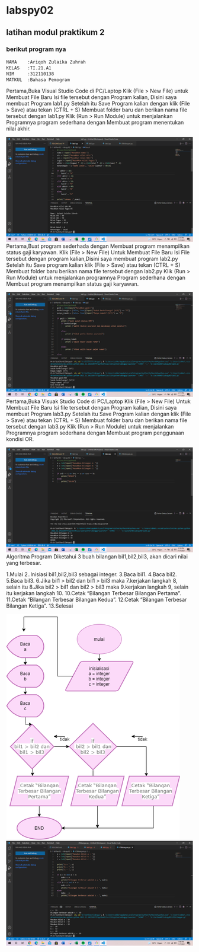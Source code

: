 # labspy02
## latihan modul praktikum 2
### berikut program nya
    NAMA    :Ariqoh Zulaika Zuhrah
    KELAS   :TI.21.A1
    NIM     :312110138
    MATKUL  :Bahasa Pemogram
Pertama,Buka Visual Studio Code di PC/Laptop
Klik (File > New File) untuk Membuat File Baru
Isi file tersebut dengan Program kalian, Disini saya membuat Program lab1.py
Setelah itu Save Program kalian dengan klik (File > Save) atau tekan (CTRL + S)
Membuat folder baru dan berikan nama file tersebut dengan lab1.py
Klik (Run > Run Module) untuk menjalankan Programnya
program sederhana dengan Membuat program menentukan nilai akhir.<p>
![GAMBAR 1](Ss/Screenshot3.PNG)
Pertama,Buat program sederhada dengan Membuat program menampilkan status gaji karyawan.
Klik (File > New File) Untuk Membuat File Baru
Isi File tersebut dengan program kalian,Disini saya membuat program lab2.py
Setelah itu Save program kalian klik (File > Save) atau tekan (CTRL + S)
Membuat folder baru berikan nama file tersebut dengan lab2.py
Klik (Run > Run Module) untuk menjalankan programnya 
Program sederhana dengan Membuat program menampilkan status gaji karyawan.<p>
![GAMBAR 2](Ss/Screenshot4.PNG)
Pertama,Buka Visuak Studio Code di PC/Laptop
Klik (File > New File) Untuk Membuat File Baru
Isi file tersebut dengan Program kalian, Disini saya membuat Program lab3.py
Setelah itu Save Program kalian dengan klik (File > Save) atau tekan (CTRL + S)
Membuat folder baru dan berikan nama file tersebut dengan lab3.py
Klik (Run > Run Module) untuk menjalankan Programnya
program sederhana dengan Membuat program penggunaan kondisi OR.<p>
![GAMBAR 3](Ss/Screenshot5.PNG)
Algoritma Program
Diketahui 3 buah bilangan bil1,bil2,bil3, akan dicari nilai yang terbesar.

1.Mulai
2..Inisiasi bil1,bil2,bil3 sebagai integer.
3.Baca bil1.
4.Baca bil2.
5.Baca bil3.
6.Jika bil1 > bil2 dan bil1 > bil3 maka
7.kerjakan langkah 8, selain itu
8.Jika bil2 > bil1 dan bil2 > bil3 maka
9.kerjakan langkah 9, selain itu kerjakan langkah 10.
10.Cetak “Bilangan Terbesar Bilangan Pertama”.
11.Cetak “Bilangan Terbesar Bilangan Kedua”.
12.Cetak “Bilangan Terbesar Bilangan Ketiga”.
13.Selesai<P>
![GAMBAR 4](Ss/SS.PNG)
![GAMBAR 5](Ss/Screenshot2.PNG)

